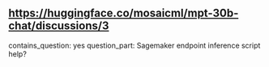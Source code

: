 ## https://huggingface.co/mosaicml/mpt-30b-chat/discussions/3

contains_question: yes
question_part: Sagemaker endpoint inference script help?